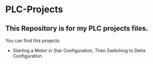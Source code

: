 # PLC-Projects
## This Repository is for my PLC projects files.

You can find this projects:
+ Starting a Motor in Star Configuration, Then Switching to Delta Configuration

